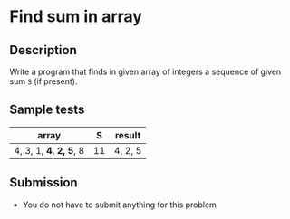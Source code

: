 # Find sum in array

## Description
Write a program that finds in given array of integers a sequence of given sum `S` (if present).

## Sample tests

|        array            |  S |  result |
|-------------------------|----|---------|
| 4, 3, 1, **4, 2, 5**, 8 | 11 | 4, 2, 5 |

## Submission
- You do not have to submit anything for this problem
